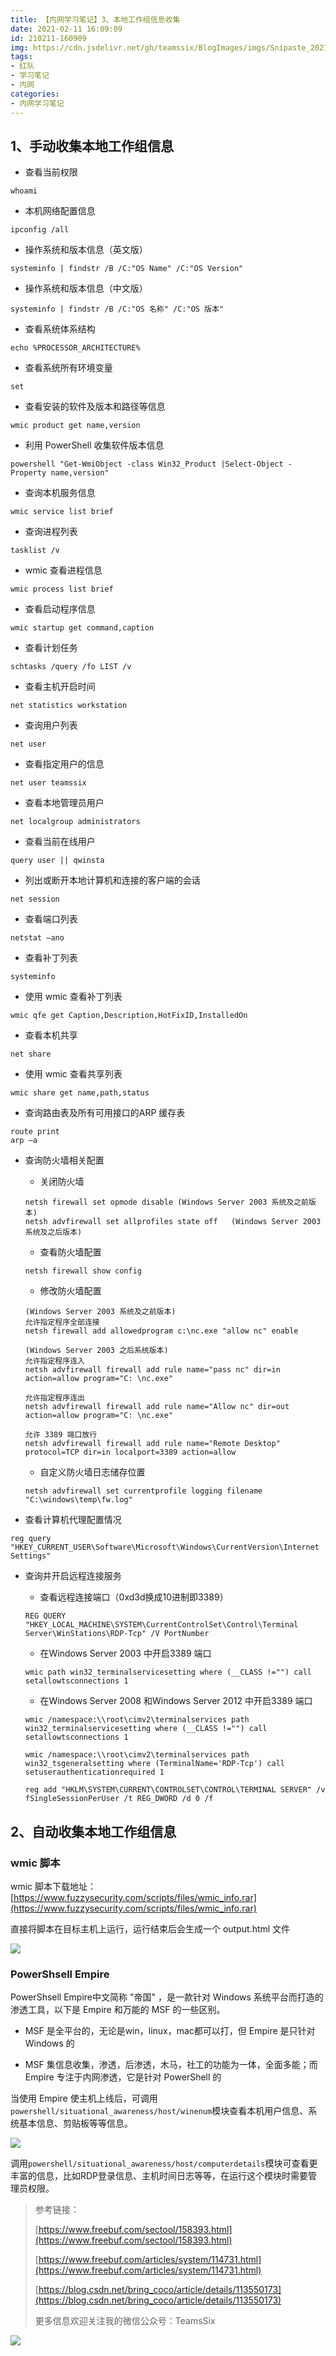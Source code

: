 ```yaml
---
title: 【内网学习笔记】3、本地工作组信息收集
date: 2021-02-11 16:09:09
id: 210211-160909
img: https://cdn.jsdelivr.net/gh/teamssix/BlogImages/imgs/Snipaste_2021-02-11_15-27-11.png
tags:
- 红队
- 学习笔记
- 内网
categories:
- 内网学习笔记
---
```


## 1、手动收集本地工作组信息

* 查看当前权限

```
whoami 
```

* 本机网络配置信息

```
ipconfig /all
```

* 操作系统和版本信息（英文版）

```
systeminfo | findstr /B /C:"OS Name" /C:"OS Version" 
```

* 操作系统和版本信息（中文版）

```
systeminfo | findstr /B /C:"OS 名称" /C:"OS 版本"
```

* 查看系统体系结构

```
echo %PROCESSOR_ARCHITECTURE%
```

* 查看系统所有环境变量

```
set
```

* 查看安装的软件及版本和路径等信息

```
wmic product get name,version
```

* 利用 PowerShell 收集软件版本信息

```
powershell "Get-WmiObject -class Win32_Product |Select-Object -Property name,version"
```

* 查询本机服务信息

```
wmic service list brief
```

* 查询进程列表

```
tasklist /v
```

* wmic 查看进程信息

```
wmic process list brief
```

* 查看启动程序信息

```
wmic startup get command,caption
```

* 查看计划任务

```
schtasks /query /fo LIST /v
```

* 查看主机开启时间

```
net statistics workstation
```

* 查询用户列表

```
net user
```

*  查看指定用户的信息

```
net user teamssix
```

*  查看本地管理员用户

```
net localgroup administrators
```

* 查看当前在线用户

```
query user || qwinsta
```

* 列出或断开本地计算机和连接的客户端的会话 

```
net session
```

* 查看端口列表

```
netstat –ano
```

* 查看补丁列表

```
systeminfo
```

* 使用 wmic 查看补丁列表

```
wmic qfe get Caption,Description,HotFixID,InstalledOn
```

* 查看本机共享

```
net share
```

* 使用 wmic 查看共享列表

```
wmic share get name,path,status
```

* 查询路由表及所有可用接口的ARP 缓存表 

```
route print
arp –a
```

* 查询防火墙相关配置 

  * 关闭防火墙

  ```
  netsh firewall set opmode disable (Windows Server 2003 系统及之前版本)
  netsh advfirewall set allprofiles state off	(Windows Server 2003 系统及之后版本)
  ```

  * 查看防火墙配置

  ```
  netsh firewall show config
  ```

  * 修改防火墙配置

  ```
  (Windows Server 2003 系统及之前版本)
  允许指定程序全部连接
  netsh firewall add allowedprogram c:\nc.exe "allow nc" enable
  
  (Windows Server 2003 之后系统版本)
  允许指定程序连入
  netsh advfirewall firewall add rule name="pass nc" dir=in action=allow program="C: \nc.exe"
  
  允许指定程序连出
  netsh advfirewall firewall add rule name="Allow nc" dir=out action=allow program="C: \nc.exe"
  
  允许 3389 端口放行
  netsh advfirewall firewall add rule name="Remote Desktop" protocol=TCP dir=in localport=3389 action=allow
  ```

  * 自定义防火墙日志储存位置

  ```
  netsh advfirewall set currentprofile logging filename "C:\windows\temp\fw.log"
  ```

* 查看计算机代理配置情况 

```
reg query "HKEY_CURRENT_USER\Software\Microsoft\Windows\CurrentVersion\Internet Settings"
```

* 查询并开启远程连接服务

  * 查看远程连接端口（0xd3d换成10进制即3389）

  ```
  REG QUERY "HKEY_LOCAL_MACHINE\SYSTEM\CurrentControlSet\Control\Terminal Server\WinStations\RDP-Tcp" /V PortNumber
  ```

  * 在Windows Server 2003 中开启3389 端口

  ```
  wmic path win32_terminalservicesetting where (__CLASS !="") call setallowtsconnections 1
  ```

  * 在Windows Server 2008 和Windows Server 2012 中开启3389 端口

  ```
  wmic /namespace:\\root\cimv2\terminalservices path win32_terminalservicesetting where (__CLASS !="") call setallowtsconnections 1
  
  wmic /namespace:\\root\cimv2\terminalservices path win32_tsgeneralsetting where (TerminalName='RDP-Tcp') call setuserauthenticationrequired 1
  
  reg add "HKLM\SYSTEM\CURRENT\CONTROLSET\CONTROL\TERMINAL SERVER" /v fSingleSessionPerUser /t REG_DWORD /d 0 /f
  ```

## 2、自动收集本地工作组信息

### wmic 脚本

wmic 脚本下载地址：[https://www.fuzzysecurity.com/scripts/files/wmic_info.rar](https://www.fuzzysecurity.com/scripts/files/wmic_info.rar)

直接将脚本在目标主机上运行，运行结束后会生成一个 output.html 文件

![](https://cdn.jsdelivr.net/gh/teamssix/BlogImages/imgs/Snipaste_2021-02-11_12-59-56.png)

### PowerShsell Empire

PowerShsell Empire中文简称 "帝国" ，是一款针对 Windows 系统平台而打造的渗透工具，以下是 Empire 和万能的 MSF 的一些区别。

* MSF 是全平台的，无论是win，linux，mac都可以打，但 Empire 是只针对 Windows 的

* MSF 集信息收集，渗透，后渗透，木马，社工的功能为一体，全面多能；而 Empire 专注于内网渗透，它是针对 PowerShell 的

当使用 Empire 使主机上线后，可调用`powershell/situational_awareness/host/winenum`模块查看本机用户信息、系统基本信息、剪贴板等等信息。

![](https://cdn.jsdelivr.net/gh/teamssix/BlogImages/imgs/Snipaste_2021-02-11_15-27-11.png)

调用`powershell/situational_awareness/host/computerdetails`模块可查看更丰富的信息，比如RDP登录信息、主机时间日志等等，在运行这个模块时需要管理员权限。

> 参考链接：
>
> [https://www.freebuf.com/sectool/158393.html](https://www.freebuf.com/sectool/158393.html)
>
> [https://www.freebuf.com/articles/system/114731.html](https://www.freebuf.com/articles/system/114731.html)
>
> [https://blog.csdn.net/bring_coco/article/details/113550173](https://blog.csdn.net/bring_coco/article/details/113550173)
>
> 更多信息欢迎关注我的微信公众号：TeamsSix

![](https://cdn.jsdelivr.net/gh/teamssix/BlogImages/imgs/TeamsSix_Subscription_Logo2.png)
